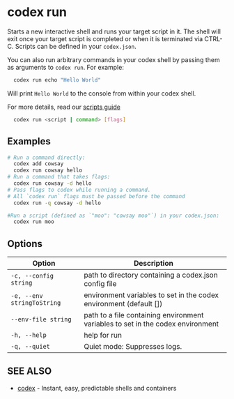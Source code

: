 # codex run

Starts a new interactive shell and runs your target script in it. The shell will exit once your target script is completed or when it is terminated via CTRL-C. Scripts can be defined in your `codex.json`.

You can also run arbitrary commands in your codex shell by passing them as arguments to `codex run`. For example:

```bash
  codex run echo "Hello World"
```
Will print `Hello World` to the console from within your codex shell.

For more details, read our [scripts guide](../guides/scripts.md)

```bash
  codex run <script | command> [flags]
```


## Examples

```bash
# Run a command directly:
  codex add cowsay
  codex run cowsay hello
# Run a command that takes flags:
  codex run cowsay -d hello
# Pass flags to codex while running a command.
# All `codex run` flags must be passed before the command
  codex run -q cowsay -d hello

#Run a script (defined as `"moo": "cowsay moo"`) in your codex.json:
  codex run moo
```

## Options

<!-- Markdown Table of Options -->
| Option | Description |
| --- | --- |
| `-c, --config string` | path to directory containing a codex.json config file |
| `-e, --env stringToString` |  environment variables to set in the codex environment (default []) |
| `--env-file string` | path to a file containing environment variables to set in the codex environment |
| `-h, --help` | help for run |
| `-q, --quiet` | Quiet mode: Suppresses logs. |



## SEE ALSO

* [codex](./codex.md)	 - Instant, easy, predictable shells and containers

